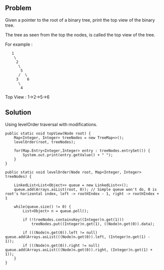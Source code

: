 ## Problem

Given a pointer to the root of a binary tree, print the top view of the binary tree.

The tree as seen from the top the nodes, is called the top view of the tree.

For example :

       1
        \
         2
          \
           5
          /  \
         3    6
          \
           4
Top View : 1->2->5->6

## Solution

Using levelOrder traversal with modifications.

    public static void topView(Node root) {
        Map<Integer, Integer> treeNodes = new TreeMap<>();
        levelOrder(root, treeNodes);

        for(Map.Entry<Integer,Integer> entry : treeNodes.entrySet()) {
            System.out.print(entry.getValue() + " ");
        }
    }

    public static void levelOrder(Node root, Map<Integer, Integer> treeNodes) {

        LinkedList<List<Object>> queue = new LinkedList<>();
        queue.add(Arrays.asList(root, 0)); // Simple queue won't do, 0 is root's horizontal index, left -> rootHIndex - 1, right -> rootHIndex + 1

        while(queue.size() != 0) {
            List<Object> n = queue.poll();

            if (!treeNodes.containsKey((Integer)n.get(1)))
                treeNodes.put((Integer)n.get(1), ((Node)n.get(0)).data);

            if (((Node)n.get(0)).left != null) queue.add(Arrays.asList(((Node)n.get(0)).left, (Integer)n.get(1) - 1));
            if (((Node)n.get(0)).right != null) queue.add(Arrays.asList(((Node)n.get(0)).right, (Integer)n.get(1) + 1));
        }
    }

